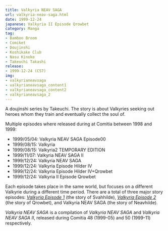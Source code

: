 ```yaml
---
title: Valkyria NEAV SAGA
url: valkyria-neav-saga.html
date: 1999-12-24
japanese: Valkyria II Episode Qrowbet
category: Manga
tag:
- Bamboo Broom
- Comiket
- Doujinshi
- Koshikake Club
- Nasu Kinoko
- Takeuchi Takashi
release:
- 1999-12-24 (C57)
img:
- valkyrianeavsaga
- valkyrianeavsaga_content1
- valkyrianeavsaga_content2
- valkyrianeavsaga_2
---
```


A doujinshi series by Takeuchi. The story is about Valkyries seeking out heroes whom they train and eventually collect the soul of.

Multiple episodes where released during at Comitia between 1998 and 1999:

- 1999/05/04: Valkyria NEAV SAGA Episode00
- 1999/08/15: Valkyria
- 1999/08/15: Valkyria2 TEMPORARY EDITION
- 1999/11/07: Valkyria NEAV SAGA II
- 1999/12/24: Valkyria NEAV SAGA
- 1999/12/24: Valkyria Episode Hilder IV
- 1999/12/24: Valkyria Episode Hilder IV+Qrowbet
- 1999/12/24: Valkyria II Episode Qrowbet

Each episode takes place in the same world, but focuses on a different Valkyrie during a different time period. There are a total of three major story episodes: [*Valkyria Episode 1*](valkyria-1.html) (the story of Svahhilde), [*Valkyria Episode 2*](valkyria-2.html) (the story of Qrowbet), and Valkyria NEAV SAGA (the story of Neavhilde).

*Valkyria NEAV SAGA* is a compilation of *Valkyria NEAV SAGA* and *Valkyria NEAV SAGA II*, released during Comitia 48 (1999-05) and 50 (1999-11) respectively.